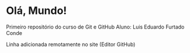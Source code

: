 # Olá, Mundo!
 Primeiro repositório do curso de Git e GitHub
 Aluno: Luis Eduardo Furtado Conde
 
 Linha adicionada remotamente no site (Editor GitHub)
